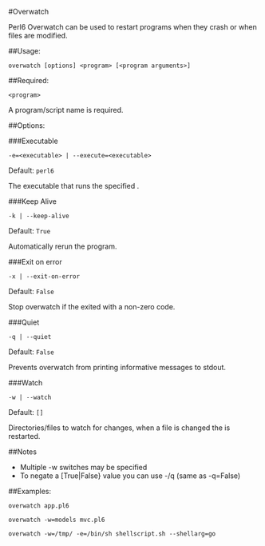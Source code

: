 #Overwatch

Perl6 Overwatch can be used to restart programs when they crash or 
when files are modified.  

##Usage: 

```
overwatch [options] <program> [<program arguments>]
```
    
##Required:

```
<program>
```
    
A program/script name is required.

##Options:

###Executable

```
-e=<executable> | --execute=<executable>
```

Default: ```perl6```

The executable that runs the specified <program>.

###Keep Alive

```
-k | --keep-alive
```

Default: ```True```

Automatically rerun the program.
 

###Exit on error

```
-x | --exit-on-error
```

Default: ```False```

Stop overwatch if the <program> exited with a non-zero code.

###Quiet

```
-q | --quiet
```

Default: ```False```

Prevents overwatch from printing informative messages to stdout. 

###Watch

```
-w | --watch
```

Default: ```[]```

Directories/files to watch for changes, when a file is changed the <program> is restarted.

##Notes
* Multiple -w switches may be specified
* To negate a [True|False} value you can use -/q (same as -q=False)

##Examples:
```
overwatch app.pl6
```
```
overwatch -w=models mvc.pl6
```
```
overwatch -w=/tmp/ -e=/bin/sh shellscript.sh --shellarg=go
```
